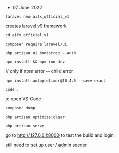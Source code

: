 * 07 June 2022

`laravel new aifx_official_v1`

creates laravel v9 framework 


`cd aifx_official_v1`

`composer require laravel/ui`

`php artisan ui bootstrap --auth`

`npm install && npm run dev`

// only if npm error -- child error

`npm install autoprefixer@10.4.5 --save-exact`

`code .` 

to open VS Code

`composer dump`

`php artisan optimize:clear`

`php artisan serve`

go to http://127.0.0.1:8000 to test the build and login

still need to set up user / admin seeder

